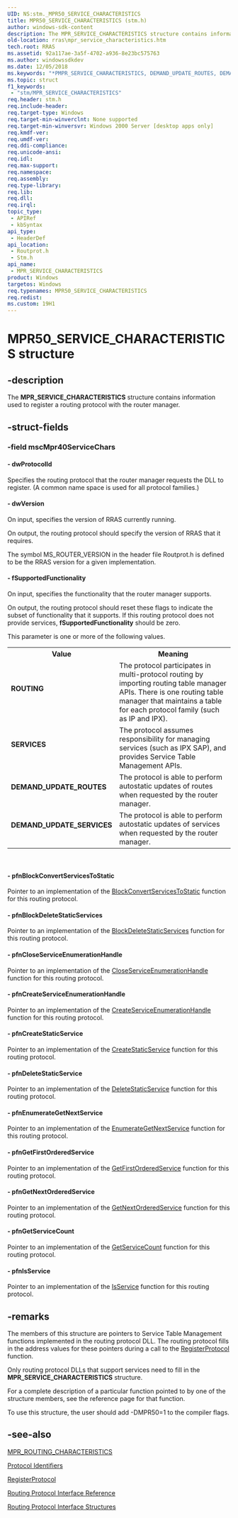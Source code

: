 ```yaml
---
UID: NS:stm._MPR50_SERVICE_CHARACTERISTICS
title: MPR50_SERVICE_CHARACTERISTICS (stm.h)
author: windows-sdk-content
description: The MPR_SERVICE_CHARACTERISTICS structure contains information used to register a routing protocol with the router manager.
old-location: rras\mpr_service_characteristics.htm
tech.root: RRAS
ms.assetid: 92a117ae-3a5f-4702-a936-8e23bc575763
ms.author: windowssdkdev
ms.date: 12/05/2018
ms.keywords: "*PMPR_SERVICE_CHARACTERISTICS, DEMAND_UPDATE_ROUTES, DEMAND_UPDATE_SERVICES, MPR50_SERVICE_CHARACTERISTICS, MPR_SERVICE_CHARACTERISTICS, MPR_SERVICE_CHARACTERISTICS structure [RAS], PMPR_SERVICE_CHARACTERISTICS, PMPR_SERVICE_CHARACTERISTICS structure pointer [RAS], ROUTING, SERVICES, _mpr_mpr_service_characteristics, routprot/MPR_SERVICE_CHARACTERISTICS, routprot/PMPR_SERVICE_CHARACTERISTICS, rras.mpr_service_characteristics, stm/MPR_SERVICE_CHARACTERISTICS, stm/PMPR_SERVICE_CHARACTERISTICS"
ms.topic: struct
f1_keywords: 
 - "stm/MPR_SERVICE_CHARACTERISTICS"
req.header: stm.h
req.include-header: 
req.target-type: Windows
req.target-min-winverclnt: None supported
req.target-min-winversvr: Windows 2000 Server [desktop apps only]
req.kmdf-ver: 
req.umdf-ver: 
req.ddi-compliance: 
req.unicode-ansi: 
req.idl: 
req.max-support: 
req.namespace: 
req.assembly: 
req.type-library: 
req.lib: 
req.dll: 
req.irql: 
topic_type:
 - APIRef
 - kbSyntax
api_type:
 - HeaderDef
api_location:
 - Routprot.h
 - Stm.h
api_name:
 - MPR_SERVICE_CHARACTERISTICS
product: Windows
targetos: Windows
req.typenames: MPR50_SERVICE_CHARACTERISTICS
req.redist: 
ms.custom: 19H1
---
```


# MPR50_SERVICE_CHARACTERISTICS structure


## -description


The 
<b>MPR_SERVICE_CHARACTERISTICS</b> structure contains information used to register a routing protocol with the router manager.


## -struct-fields




### -field mscMpr40ServiceChars

 




#### - dwProtocolId

Specifies the routing protocol that the router manager requests the DLL to register. (A common name space is used for all protocol families.)


#### - dwVersion

On input, specifies the version of RRAS currently running. 




On output, the routing protocol should specify the version of RRAS that it requires.

The symbol MS_ROUTER_VERSION in the header file Routprot.h is defined to be the RRAS version for a given implementation.


#### - fSupportedFunctionality

On input, specifies the functionality that the router manager supports. 




On output, the routing protocol should reset these flags to indicate the subset of functionality that it supports. If this routing protocol does not provide services, <b>fSupportedFunctionality</b> should be zero.

This parameter is one or more of the following values.

<table>
<tr>
<th>Value</th>
<th>Meaning</th>
</tr>
<tr>
<td width="40%"><a id="ROUTING"></a><a id="routing"></a><dl>
<dt><b>ROUTING</b></dt>
</dl>
</td>
<td width="60%">
The protocol participates in multi-protocol routing by importing routing table manager APIs. There is one routing table manager that maintains a table for each protocol family (such as IP and IPX).
							

</td>
</tr>
<tr>
<td width="40%"><a id="SERVICES"></a><a id="services"></a><dl>
<dt><b>SERVICES</b></dt>
</dl>
</td>
<td width="60%">
The protocol assumes responsibility for managing services (such as IPX SAP), and provides Service Table Management APIs.

</td>
</tr>
<tr>
<td width="40%"><a id="DEMAND_UPDATE_ROUTES"></a><a id="demand_update_routes"></a><dl>
<dt><b>DEMAND_UPDATE_ROUTES</b></dt>
</dl>
</td>
<td width="60%">
The protocol is able to perform autostatic updates of routes when requested by the router manager.

</td>
</tr>
<tr>
<td width="40%"><a id="DEMAND_UPDATE_SERVICES"></a><a id="demand_update_services"></a><dl>
<dt><b>DEMAND_UPDATE_SERVICES</b></dt>
</dl>
</td>
<td width="60%">
The protocol is able to perform autostatic updates of services when requested by the router manager.

</td>
</tr>
</table>
 


#### - pfnBlockConvertServicesToStatic

Pointer to an implementation of the 
<a href="https://docs.microsoft.com/windows/desktop/api/stm/nc-stm-pblock_convert_services_to_static">BlockConvertServicesToStatic</a> function for this routing protocol.


#### - pfnBlockDeleteStaticServices

Pointer to an implementation of the 
<a href="https://docs.microsoft.com/windows/desktop/api/stm/nc-stm-pblock_delete_static_services">BlockDeleteStaticServices</a> function for this routing protocol.


#### - pfnCloseServiceEnumerationHandle

Pointer to an implementation of the 
<a href="https://docs.microsoft.com/windows/desktop/api/stm/nc-stm-pclose_service_enumeration_handle">CloseServiceEnumerationHandle</a> function for this routing protocol.


#### - pfnCreateServiceEnumerationHandle

Pointer to an implementation of the 
<a href="https://docs.microsoft.com/windows/desktop/api/stm/nc-stm-pcreate_service_enumeration_handle">CreateServiceEnumerationHandle</a> function for this routing protocol.


#### - pfnCreateStaticService

Pointer to an implementation of the 
<a href="https://docs.microsoft.com/windows/desktop/api/stm/nc-stm-pcreate_static_service">CreateStaticService</a> function for this routing protocol.


#### - pfnDeleteStaticService

Pointer to an implementation of the 
<a href="https://docs.microsoft.com/windows/desktop/api/stm/nc-stm-pdelete_static_service">DeleteStaticService</a> function for this routing protocol.


#### - pfnEnumerateGetNextService

Pointer to an implementation of the 
<a href="https://docs.microsoft.com/windows/desktop/api/stm/nc-stm-penumerate_get_next_service">EnumerateGetNextService</a> function for this routing protocol.


#### - pfnGetFirstOrderedService

Pointer to an implementation of the 
<a href="https://docs.microsoft.com/windows/desktop/api/stm/nc-stm-pget_first_ordered_service">GetFirstOrderedService</a> function for this routing protocol.


#### - pfnGetNextOrderedService

Pointer to an implementation of the 
<a href="https://docs.microsoft.com/windows/desktop/api/stm/nc-stm-pget_next_ordered_service">GetNextOrderedService</a> function for this routing protocol.


#### - pfnGetServiceCount

Pointer to an implementation of the 
<a href="https://docs.microsoft.com/windows/desktop/api/stm/nc-stm-pget_service_count">GetServiceCount</a> function for this routing protocol.


#### - pfnIsService

Pointer to an implementation of the 
<a href="https://docs.microsoft.com/windows/desktop/api/stm/nc-stm-pis_service">IsService</a> function for this routing protocol.


## -remarks



The members of this structure are pointers to Service Table Management functions implemented in the routing protocol DLL. The routing protocol fills in the address values for these pointers during a call to the 
<a href="https://docs.microsoft.com/windows/desktop/api/routprot/nc-routprot-pregister_protocol">RegisterProtocol</a> function.

Only routing protocol DLLs that support services need to fill in the 
<b>MPR_SERVICE_CHARACTERISTICS</b> structure.

For a complete description of a particular function pointed to by one of the structure members, see the reference page for that function.

To use this structure, the user should add -DMPR50=1 to the compiler flags.




## -see-also




<a href="https://docs.microsoft.com/windows/desktop/api/routprot/ns-routprot-_mpr50_routing_characteristics">MPR_ROUTING_CHARACTERISTICS</a>



<a href="https://docs.microsoft.com/windows/desktop/RRAS/protocol-identifiers">Protocol Identifiers</a>



<a href="https://docs.microsoft.com/windows/desktop/api/routprot/nc-routprot-pregister_protocol">RegisterProtocol</a>



<a href="https://docs.microsoft.com/windows/desktop/RRAS/routing-protocol-interface-reference">Routing Protocol Interface Reference</a>



<a href="https://docs.microsoft.com/windows/desktop/RRAS/routing-protocol-interface-structures">Routing Protocol Interface Structures</a>
 

 

